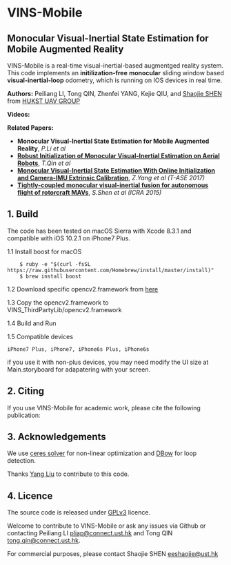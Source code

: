 # VINS-Mobile
## Monocular Visual-Inertial State Estimation for Mobile Augmented Reality

VINS-Mobile is a real-time visual-inertial-based augmentged reality system. This code implements an **initilization-free** **monocular** sliding window based **visual-inertial-loop** odometry, which is running on IOS devices in real time.

**Authors:** Peiliang LI, Tong QIN, Zhenfei YANG, Kejie QIU, and [Shaojie SHEN](https://scholar.google.com.hk/citations?user=u8Q0_xsAAAAJ&hl=en) from [HUKST UAV GROUP](http://uav.ust.hk/)

**Videos:**

**Related Papers:**
* **Monocular Visual-Inertial State Estimation for Mobile Augmented Reality**, *P.Li et al*
* [**Robust Initialization of Monocular Visual-Inertial Estimation on Aerial Robots**](http://www.ece.ust.hk/~eeshaojie/iros2017tong.pdf), *T.Qin et al*
* [**Monocular Visual-Inertial State Estimation With Online Initialization and Camera-IMU Extrinsic Calibration**](http://ieeexplore.ieee.org/document/7463059/), *Z.Yang et al (T-ASE 2017)*
* [**Tightly-coupled monocular visual-inertial fusion for autonomous flight of rotorcraft MAVs**](http://ieeexplore.ieee.org/document/7139939/), *S.Shen et al (ICRA 2015)*

## 1. Build

The code has been tested on macOS Sierra with Xcode 8.3.1 and compatible with iOS 10.2.1 on iPhone7 Plus.

1.1 Install boost for macOS
```
	$ ruby -e "$(curl -fsSL https://raw.githubusercontent.com/Homebrew/install/master/install)"
	$ brew install boost
```
1.2 Download specific opencv2.framework from [here](https://www.dropbox.com/sh/r28gjnue98ro1fa/AACiEH-HUdZxU4852_AytAPPa?dl=0)

1.3 Copy the opencv2.framework to VINS_ThirdPartyLib/opencv2.framework

1.4 Build and Run

1.5 Compatible devices

	iPhone7 Plus, iPhone7, iPhone6s Plus, iPhone6s
	
if you use it with non-plus devices, you may need modify the UI size at Main.storyboard for adapatering with your screen.

## 2. Citing

If you use VINS-Mobile for academic work, please cite the following publication:

## 3. Acknowledgements

We use [ceres solver](http://ceres-solver.org/) for non-linear optimization and [DBow](https://github.com/dorian3d/DBoW2) for loop detection.

Thanks [Yang Liu](https://github.com/wandermyz) to contribute to this code.

## 4. Licence

The source code is released under [GPLv3](http://www.gnu.org/licenses/) licence.

Welcome to contribute to VINS-Mobile or ask any issues via Github or contacting Peiliang LI <pliap@connect.ust.hk> and Tong QIN <tong.qin@connect.ust.hk>.

For commercial purposes, please contact Shaojie SHEN <eeshaojie@ust.hk>
